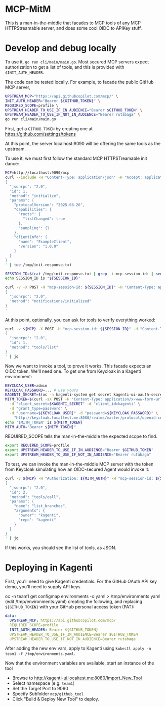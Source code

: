 
# MCP-MitM

This is a man-in-the-middle that facades to MCP tools of any MCP HTTPStreamable server, and does some cool OIDC to APIKey stuff.

# Develop and debug locally

To use it, `go run cli/main/main.go`.  Most secured MCP servers expect authorization to get a list of tools, and this
is provided with `$INIT_AUTH_HEADER`.  

The code can be tested locally.  For example, to facade the public GitHub MCP server,

```bash
UPSTREAM_MCP="https://api.githubcopilot.com/mcp/" \
INIT_AUTH_HEADER="Bearer ${GITHUB_TOKEN}" \
REQUIRED_SCOPE=profile \
UPSTREAM_HEADER_TO_USE_IF_IN_AUDIENCE="Bearer $GITHUB_TOKEN" \
UPSTREAM_HEADER_TO_USE_IF_NOT_IN_AUDIENCE="Bearer rutabaga" \
go run cli/main/main.go
```

First, get a `GITHUB_TOKEN` by creating one at https://github.com/settings/tokens

At this point, the server localhost:9090 will be offering the same tools as the upstream.

To use it, we must first follow the standard MCP HTTPSTreamable init dance:

```bash
MCP=http://localhost:9090/mcp
curl --include -H "Content-Type: application/json" -H "Accept: application/json, text/event-stream"  ${MCP} --data '
{
  "jsonrpc": "2.0",
  "id": 1,
  "method": "initialize",
  "params": {
    "protocolVersion": "2025-03-26",
    "capabilities": {
      "roots": {
        "listChanged": true
      },
      "sampling": {}
    },
    "clientInfo": {
      "name": "ExampleClient",
      "version": "1.0.0"
    }
  }
}
' | tee /tmp/init-response.txt

SESSION_ID=$(cat /tmp/init-response.txt | grep -i mcp-session-id: | sed 's/mcp-session-id: //I' | sed 's/\r//g')
echo SESSION_ID is "${SESSION_ID}"

curl -v -X POST -H "mcp-session-id: ${SESSION_ID}" -H "Content-Type: application/json" -H "Accept: application/json, text/event-stream" ${MCP} --data '
{
  "jsonrpc": "2.0",
  "method": "notifications/initialized"
}
'
```

At this point, optionally, you can ask for tools to verify everything worked:

```bash
curl -v ${MCP} -X POST -H "mcp-session-id: ${SESSION_ID}" -H "Content-Type: application/json" -H "Accept: application/json, text/event-stream" --data '
{
  "jsonrpc": "2.0",
  "id": 1,
  "method": "tools/list"
}
' | jq
```

Now we want to invoke a tool, to prove it works.  This facade expects an OIDC token.  We'll need one.  To get one from Keycloak in a Kagenti environment:

```bash
KEYCLOAK_USER=admin
KEYCLOAK_PASSWORD=... # use yours
KAGENTI_SECRET=$(oc -n kagenti-system get secret kagenti-ui-oauth-secret -o jsonpath="{.data.CLIENT_SECRET}" | base64 -d)
MITM_TOKEN=$(curl -sX POST -H "Content-Type: application/x-www-form-urlencoded" \
  -d "client_secret=$KAGENTI_SECRET" -d "client_id=kagenti" \
  -d "grant_type=password" \
  -d "username=${KEYCLOAK_USER}" -d "password=${KEYCLOAK_PASSWORD}" \
    "http://keycloak.localtest.me:8080/realms/master/protocol/openid-connect/token" | jq --raw-output ".access_token")
echo '$MITM_TOKEN' is ${MITM_TOKEN}
MITM_AUTH="Bearer ${MITM_TOKEN}"
```

REQUIRED_SCOPE tells the man-in-the-middle the expected scope to find.

```bash
export REQUIRED_SCOPE=profile
export UPSTREAM_HEADER_TO_USE_IF_IN_AUDIENCE="Bearer $GITHUB_TOKEN"
export UPSTREAM_HEADER_TO_USE_IF_NOT_IN_AUDIENCE="Bearer rutabaga"
```

To test, we can invoke the man-in-the-middle MCP server with the token from Keycloak simulating how an OIDC-secured Agent
would invoke it:

```bash
curl -v ${MCP} -H "Authorization: ${MITM_AUTH}" -H "mcp-session-id: ${SESSION_ID}" -H "Content-Type: application/json" -H "Accept: application/json, text/event-stream" --data '
{
  "jsonrpc": "2.0",
  "id": 2,
  "method": "tools/call",
  "params": {
    "name": "list_branches",
    "arguments": {
      "owner": "kagenti",
      "repo": "kagenti"
    }
  }
}
' | jq
```

If this works, you should see the list of tools, as JSON.

# Deploying in Kagenti

First, you'll need to give Kagenti credentials.  For the GitHub OAuth API key demo, you'll need to supply API keys

oc -n team1 get configmap environments -o yaml > /tmp/environments.yaml
(edit /tmp/environments.yaml) creating the following, and replacing `${GITHUB_TOKEN}` with your GitHub personal access token (PAT):

```YAML
data:
  UPSTREAM_MCP: https://api.githubcopilot.com/mcp/
  REQUIRED_SCOPE=profile
  INIT_AUTH_HEADER: Bearer ${GITHUB_TOKEN}
  UPSTREAM_HEADER_TO_USE_IF_IN_AUDIENCE=Bearer $GITHUB_TOKEN
  UPSTREAM_HEADER_TO_USE_IF_NOT_IN_AUDIENCE=Bearer rutabaga
```

After adding the new env vars, apply to Kagenti using `kubectl apply -n team1 -f /tmp/environments.yaml`.

Now that the environment variables are available, start an instance of the tool

- Browse to http://kagenti-ui.localtest.me:8080/Import_New_Tool
- Select namespace (e.g. `team1`)
- Set the Target Port to 9090
- Specify Subfolder `mcp/github_tool`
- Click "Build & Deploy New Tool" to deploy.
